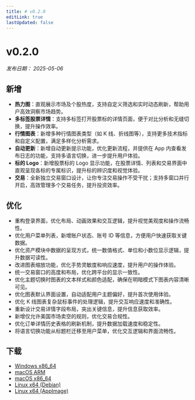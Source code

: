 ```yaml
---
title: # v0.2.0
editLink: true
lastUpdated: false
---
```


# v0.2.0

_发布日期： 2025-05-06_

## 新增

- **热力图**：直观展示市场及个股热度，支持自定义筛选和实时动态刷新，帮助用户高效洞察市场趋势。
- **多标签股票详情**：支持多标签打开股票标的详情页面，便于对比分析和无缝切换，提升操作效率。
- **行情图表**：新增多种行情图表类型（如 K 线、折线图等），支持更多技术指标和自定义配置，满足多样化分析需求。
- **自动更新**：新增自动更新提示功能，优化更新流程，并提供在 App 内查看发布日志的功能，支持多语言切换，进一步提升用户体验。
- **标的 Logo**：新增股票标的 Logo 显示功能，在股票详情、列表和交易界面中直观呈现各标的专属标识，提升标的辨识度和视觉体验。
- **交易**：全新独立交易窗口设计，让你专注交易操作不受干扰；支持多窗口并行开启，高效管理多个交易任务，提升投资效率。

## 优化

- 重构登录界面，优化布局、动画效果和交互逻辑，提升视觉美观度和操作流畅性。
- 优化用户菜单列表，新增账户状态、账号 ID 等信息，方便用户快速获取关键数据。
- 优化资产模块中数据的呈现方式，统一数值格式、单位和小数位显示逻辑，提升数据可读性。
- 改进图表缩放功能，优化手势灵敏度和响应速度，提升用户的操作体验。
- 统一交易窗口的高度和布局，优化跨平台的显示一致性。
- 优化主题切换时图表的文本样式和颜色适配，确保在明暗模式下图表内容清晰可见。
- 优化图表默认界面设置，自动适配用户主题偏好，提升首次使用体验。
- 优化 K 线图表复杂鼠标事件的处理逻辑，提升交互响应速度和准确性。
- 重新设计交易详情字段布局，突出关键信息，提升信息获取效率。
- 新增仅允许美国市场卖空的规则，优化交易合规性。
- 优化订单详情历史表格的刷新机制，提升数据加载速度和稳定性。
- 将语言切换功能从标题栏迁移至用户菜单，优化交互逻辑和界面流畅性。

## 下载

- [Windows x86_64](https://assets.lbkrs.com/github/release/longbridge-desktop/stable/longbridge-v0.2.0-windows-x86_64.exe)
- [macOS ARM](https://assets.lbkrs.com/github/release/longbridge-desktop/stable/longbridge-v0.2.0-macos-aarch64.dmg)
- [macOS x86_64](https://assets.lbkrs.com/github/release/longbridge-desktop/stable/longbridge-v0.2.0-macos-x86_64.dmg)
- [Linux x64 (Debian)](https://assets.lbkrs.com/github/release/longbridge-desktop/stable/longbridge-v0.2.0-linux-x86_64.deb)
- [Linux x64 (AppImage)](https://assets.lbkrs.com/github/release/longbridge-desktop/stable/longbridge-v0.2.0-linux-x86_64.AppImage)
